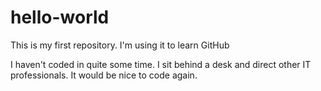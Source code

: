 # hello-world
This is my first repository.  I'm using it to learn GitHub

I haven't coded in quite some time.  I sit behind a desk and direct other IT professionals.  It would be nice to code again.
